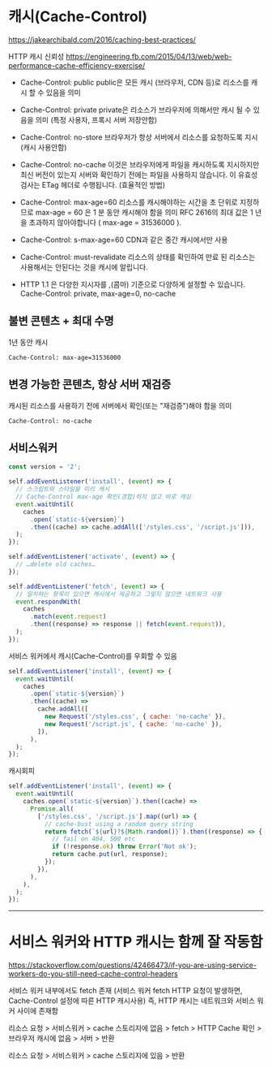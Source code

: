 # 캐시(Cache-Control)

https://jakearchibald.com/2016/caching-best-practices/

HTTP 캐시 신뢰성
https://engineering.fb.com/2015/04/13/web/web-performance-cache-efficiency-exercise/  


- Cache-Control: public
public은 모든 캐시 (브라우저, CDN 등)로 리소스를 캐시 할 수 있음을 의미

- Cache-Control: private
private은 리소스가 브라우저에 의해서만 캐시 될 수 있음을 의미 (특정 사용자, 프록시 서버 저장안함)

- Cache-Control: no-store
브라우저가 항상 서버에서 리소스를 요청하도록 지시 (캐시 사용안함)

- Cache-Control: no-cache
이것은 브라우저에게 파일을 캐시하도록 지시하지만 최신 버전이 있는지 서버와 확인하기 전에는 파일을 사용하지 않습니다. 이 유효성 검사는 ETag 헤더로 수행됩니다. (효율적인 방법)

- Cache-Control: max-age=60
리소스를 캐시해야하는 시간을 초 단위로 지정하므로 max-age = 60 은 1 분 동안 캐시해야 함을 의미
RFC 2616의 최대 값은 1 년을 초과하지 않아야합니다 ( max-age = 31536000 ).

- Cache-Control: s-max-age=60
CDN과 같은 중간 캐시에서만 사용

- Cache-Control: must-revalidate
리소스의 상태를 확인하여 만료 된 리소스는 사용해서는 안된다는 것을 캐시에 알립니다.

- HTTP 1.1 은 다양한 지시자를 ,(콤마) 기준으로 다양하게 설정할 수 있습니다.
Cache-Control: private, max-age=0, no-cache

## 불변 콘텐츠 + 최대 수명
1년 동안 캐시
```
Cache-Control: max-age=31536000
```

## 변경 가능한 콘텐츠, 항상 서버 재검증
캐시된 리소스를 사용하기 전에 서버에서 확인(또는 "재검증")해야 함을 의미
```
Cache-Control: no-cache
```

## 서비스워커
```javascript
const version = '2';

self.addEventListener('install', (event) => {
  // 스크립트와 스타일을 미리 캐시
  // Cache-Control max-age 확인(경합)하지 않고 바로 캐싱
  event.waitUntil(
    caches
      .open(`static-${version}`)
      .then((cache) => cache.addAll(['/styles.css', '/script.js'])),
  );
});

self.addEventListener('activate', (event) => {
  // …delete old caches…
});

self.addEventListener('fetch', (event) => {
  // 일치하는 항목이 있으면 캐시에서 제공하고 그렇지 않으면 네트워크 사용
  event.respondWith(
    caches
      .match(event.request)
      .then((response) => response || fetch(event.request)),
  );
});
```

서비스 워커에서 캐시(Cache-Control)를 우회할 수 있음 
```javascript
self.addEventListener('install', (event) => {
  event.waitUntil(
    caches
      .open(`static-${version}`)
      .then((cache) =>
        cache.addAll([
          new Request('/styles.css', { cache: 'no-cache' }),
          new Request('/script.js', { cache: 'no-cache' }),
        ]),
      ),
  );
});
```

캐시회피
```javascript
self.addEventListener('install', (event) => {
  event.waitUntil(
    caches.open(`static-${version}`).then((cache) =>
      Promise.all(
        ['/styles.css', '/script.js'].map((url) => {
          // cache-bust using a random query string
          return fetch(`${url}?${Math.random()}`).then((response) => {
            // fail on 404, 500 etc
            if (!response.ok) throw Error('Not ok');
            return cache.put(url, response);
          });
        }),
      ),
    ),
  );
});
```

-----

# 서비스 워커와 HTTP 캐시는 함께 잘 작동함  
https://stackoverflow.com/questions/42466473/if-you-are-using-service-workers-do-you-still-need-cache-control-headers  

서비스 워커 내부에서도 fetch 존재 
(서비스 워커 fetch HTTP 요청이 발생하면, Cache-Control 설정에 따른 HTTP 캐시사용)
즉, HTTP 캐시는 네트워크와 서비스 워커 사이에 존재함

리소스 요청 > 서비스워커 > cache 스토리지에 없음 > fetch > HTTP Cache 확인 > 브라우저 캐시에 없음 > 서버 > 반환  

리소스 요청 > 서비스워커 > cache 스토리지에 있음 > 반환